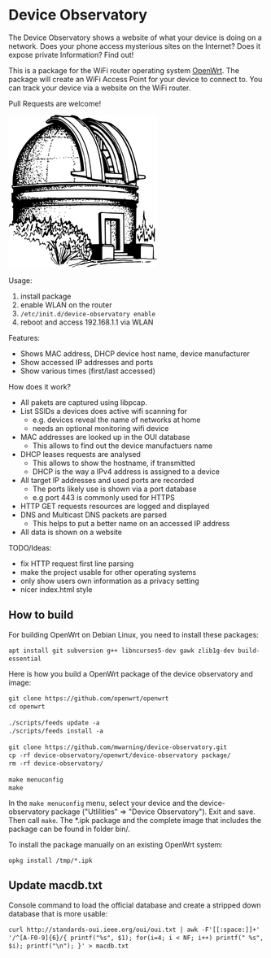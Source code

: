 # Device Observatory

The Device Observatory shows a website of what your device is doing on a network. Does your phone access mysterious sites on the Internet? Does it expose private Information? Find out! 

This is a package for the WiFi router operating system [OpenWrt](http://openwrt.org). The package will create an WiFi Access Point for your device to connect to. You can track your device via a website on the WiFi router.

Pull Requests are welcome!

![logo](observatory.png)

Usage:
 1. install package
 2. enable WLAN on the router
 3. `/etc/init.d/device-observatory enable`
 4. reboot and access 192.168.1.1 via WLAN

Features:
 * Shows MAC address, DHCP device host name, device manufacturer
 * Show accessed IP addresses and ports
 * Show various times (first/last accessed)

How does it work?
 * All pakets are captured using libpcap.
 * List SSIDs a devices does active wifi scanning for
   * e.g. devices reveal the name of networks at home
   * needs an optional monitoring wifi device
 * MAC addresses are looked up in the OUI database
   * This allows to find out the device manufactuers name
 * DHCP leases requests are analysed
   * This allows to show the hostname, if transmitted
   * DHCP is the way a IPv4 address is assigned to a device
 * All target IP addresses and used ports are recorded
   * The ports likely use is shown via a port database
   * e.g port 443 is commonly used for HTTPS
 * HTTP GET requests resources are logged and displayed
 * DNS and Multicast DNS packets are parsed
   * This helps to put a better name on an accessed IP address
 * All data is shown on a website

 TODO/Ideas:
 * fix HTTP request first line parsing
 * make the project usable for other operating systems
 * only show users own information as a privacy setting
 * nicer index.html style

## How to build

For building OpenWrt on Debian Linux, you need to install these packages:
```
apt install git subversion g++ libncurses5-dev gawk zlib1g-dev build-essential
```

Here is how you build a OpenWrt package of the device observatory and image:

```
git clone https://github.com/openwrt/openwrt
cd openwrt

./scripts/feeds update -a
./scripts/feeds install -a

git clone https://github.com/mwarning/device-observatory.git
cp -rf device-observatory/openwrt/device-observatory package/
rm -rf device-observatory/

make menuconfig
make
```

In the `make menuconfig` menu, select your device and the device-observatory package ("Utlilities" => "Device Observatory"). Exit and save. Then call `make`.
The \*.ipk package and the complete image that includes the package can be found in folder bin/.

To install the package manually on an existing OpenWrt system:

```
opkg install /tmp/*.ipk
```

## Update macdb.txt

Console command to load the official database and create a stripped down database that is more usable:

```
curl http://standards-oui.ieee.org/oui/oui.txt | awk -F'[[:space:]]+' '/^[A-F0-9]{6}/{ printf("%s", $1); for(i=4; i < NF; i++) printf(" %s", $i); printf("\n"); }' > macdb.txt
```
